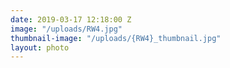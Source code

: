 ```yaml
---
date: 2019-03-17 12:18:00 Z
image: "/uploads/RW4.jpg"
thumbnail-image: "/uploads/{RW4}_thumbnail.jpg"
layout: photo
---
```

